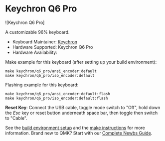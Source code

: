# Keychron Q6 Pro

![Keychron Q6 Pro]

A customizable 96% keyboard.

* Keyboard Maintainer: [Keychron](https://github.com/keychron)
* Hardware Supported: Keychron Q6 Pro
* Hardware Availability:

Make example for this keyboard (after setting up your build environment):

    make keychron/q6_pro/ansi_encoder:default
    make keychron/q6_pro/iso_encoder:default

Flashing example for this keyboard:

    make keychron/q6_pro/ansi_encoder:default:flash
    make keychron/q6_pro/iso_encoder:default:flash

**Reset Key**: Connect the USB cable, toggle mode switch to "Off", hold down the *Esc* key or reset button underneath space bar, then toggle then switch to "Cable".

See the [build environment setup](https://docs.qmk.fm/#/getting_started_build_tools) and the [make instructions](https://docs.qmk.fm/#/getting_started_make_guide) for more information. Brand new to QMK? Start with our [Complete Newbs Guide](https://docs.qmk.fm/#/newbs).
